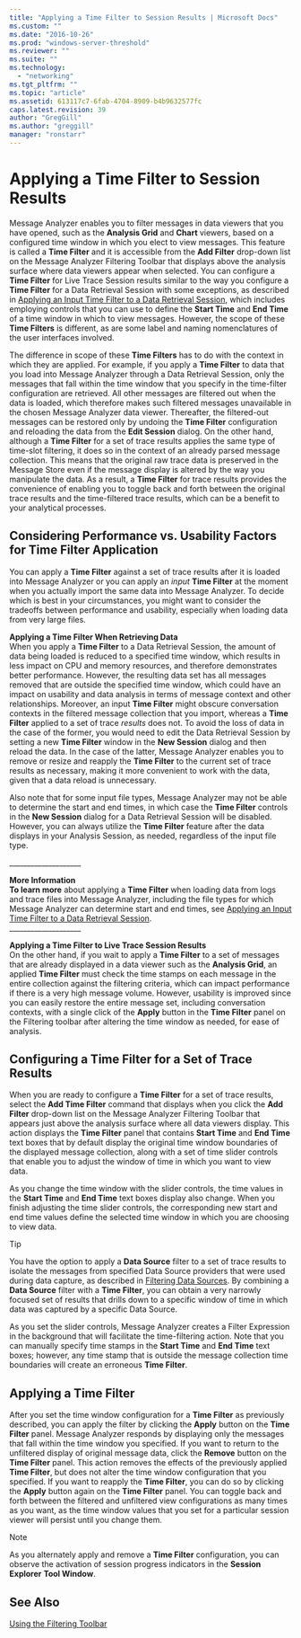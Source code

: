 ```yaml
---
title: "Applying a Time Filter to Session Results | Microsoft Docs"
ms.custom: ""
ms.date: "2016-10-26"
ms.prod: "windows-server-threshold"
ms.reviewer: ""
ms.suite: ""
ms.technology: 
  - "networking"
ms.tgt_pltfrm: ""
ms.topic: "article"
ms.assetid: 613117c7-6fab-4704-8909-b4b9632577fc
caps.latest.revision: 39
author: "GregGill"
ms.author: "greggill"
manager: "ronstarr"
---
```

# Applying a Time Filter to Session Results
Message Analyzer enables you to filter messages in data viewers that you have opened, such as the **Analysis Grid** and **Chart** viewers, based on a configured time window in which you elect to view messages. This feature is called a **Time Filter** and it is accessible from the **Add Filter** drop-down list on the Message Analyzer Filtering Toolbar that displays above the analysis surface where data viewers appear when selected. You can configure a **Time Filter** for Live Trace Session results similar to the way you configure a **Time Filter** for a Data Retrieval Session with some exceptions, as described in [Applying an Input Time Filter to a Data Retrieval Session](applying-an-input-time-filter-to-a-data-retrieval-session.md), which includes employing controls that you  can use to define the **Start Time** and **End Time** of a time window in which to view messages. However, the   scope of these **Time Filters** is different, as are  some label and naming nomenclatures of the user interfaces involved.  
  
 The difference in scope of these **Time Filters** has to do with the context in which they are applied. For example, if you apply a **Time Filter** to data that you load into Message Analyzer through a Data Retrieval Session, only the messages that fall within the time window that you specify in the time-filter configuration are retrieved. All other messages are filtered out when the data is loaded, which therefore makes such filtered messages  unavailable in the chosen Message Analyzer data viewer. Thereafter, the filtered-out messages can be restored only by undoing the **Time Filter** configuration and reloading the data from the **Edit Session** dialog. On the other hand, although a **Time Filter** for a set of trace results applies the same type of time-slot filtering, it does so in the context of an already parsed message collection. This means that the original raw trace data is preserved in the Message Store even if the message display is altered by the way you manipulate the data. As a result, a **Time Filter** for trace results provides the convenience of enabling you to toggle back and forth between the original trace results and the time-filtered trace results, which can be a benefit to your analytical processes.  
  
<a name="BKMK_PerfVsUsability"></a>   
## Considering Performance vs. Usability Factors for Time Filter Application  
 You can apply a **Time Filter** against a set of trace results after it is loaded into Message Analyzer or you can apply an *input* **Time Filter** at the moment when you actually import the same data into Message Analyzer.  To decide which is best in your circumstances, you might want to consider the tradeoffs between performance and usability, especially when loading data from very large files.  
  
 **Applying a Time Filter When Retrieving Data**   
When you apply a **Time Filter** to a Data Retrieval Session, the amount of data being loaded is reduced to a specified time window, which results in less impact on CPU and memory resources, and therefore demonstrates better performance. However, the resulting data set has all messages removed that are outside the specified time window, which could have an impact on usability and data analysis in terms of message context and other relationships. Moreover, an input **Time Filter** might obscure conversation contexts in the filtered message collection that you import, whereas a **Time Filter** applied to a set of trace *results* does not. To avoid the loss of data in the case of the former, you would need to edit the Data Retrieval Session by setting a new **Time Filter** window in the **New Session** dialog and then reload the data. In the case of the latter, Message Analyzer enables you to remove or resize and reapply the **Time Filter** to the current set of trace results as necessary, making it more convenient to work with the data, given that a data reload is unnecessary.  
  
 Also note that for some input file types, Message Analyzer may not be able to determine the start and end times, in which case the **Time Filter** controls in the **New Session** dialog for a Data Retrieval Session will be disabled. However, you can always utilize the **Time Filter** feature after the data displays in your Analysis Session, as needed, regardless of the input file type.  
  
 ___________________\_  
  
 **More Information**   
 **To learn more** about applying a **Time Filter** when loading data from logs and trace files into Message Analyzer, including the file types for which Message Analyzer can determine start and end times, see [Applying an Input Time Filter to a Data Retrieval Session](applying-an-input-time-filter-to-a-data-retrieval-session.md).  
___________________\_  
  
 **Applying a Time Filter to Live Trace Session Results**   
On the other hand, if you wait to apply a **Time Filter** to a set of messages that are already displayed in a data viewer such as the **Analysis Grid**, an applied **Time Filter** must check the time stamps on each message in the entire collection against the filtering criteria, which can impact performance if there is a very high message volume. However, usability is improved since you can easily restore the entire message set, including conversation contexts, with a single click of the **Apply** button in the **Time Filter** panel on the Filtering toolbar after altering the time window as needed, for ease of analysis.  
  
## Configuring a Time Filter for a Set of Trace Results  
 When you are ready to configure a **Time Filter** for a set of trace results, select the **Add Time Filter** command that displays when you click the **Add Filter** drop-down list on the Message Analyzer Filtering Toolbar that appears just above the analysis surface where all data viewers display. This action displays the **Time Filter** panel that contains **Start Time** and **End Time** text boxes that by default  display the original time window boundaries of the displayed message collection, along with a set of time slider controls that enable you to adjust the window of time in which you want to view data.  
  
 As you change the time window with the slider controls, the time values in the **Start Time** and **End Time** text boxes display also change.   When you finish adjusting the time slider controls, the corresponding new start and end time values define the selected time window in which you are choosing to view data.  
  
> [!TIP]
>  You have the option to apply a **Data Source** filter to a set of trace results to isolate the messages from specified Data Source providers that were used during data capture, as described in [Filtering Data Sources](filtering-data-sources.md). By combining a **Data Source** filter with a **Time Filter**, you can obtain a very narrowly focused set of results that drills down to a specific window of time in which data was captured by a specific Data Source.  
  
 As you set the slider controls, Message Analyzer creates a Filter Expression in the background that will facilitate the time-filtering action. Note that you can manually specify time stamps in the **Start Time** and **End Time** text boxes; however, any time stamp that is outside the message collection time boundaries will create an erroneous **Time Filter**.  
  
## Applying a Time Filter  
 After you set the time window configuration for a **Time Filter** as previously described, you can apply the filter by clicking the **Apply** button on the **Time Filter** panel. Message Analyzer responds by displaying only the messages that fall within the time window you specified. If you want to return to the unfiltered display of original message data, click the **Remove** button on the **Time Filter** panel. This action removes the effects of the previously applied **Time Filter**, but does not alter the time window configuration that you specified. If you want to reapply the **Time Filter**, you can do so by clicking the **Apply** button again on the **Time Filter** panel. You can toggle back and forth between the filtered and unfiltered view configurations as many times as you want, as the time window values that you set for a particular session viewer will persist until you change them.  
  
> [!NOTE]
>  As you alternately apply and remove a **Time Filter** configuration, you can observe the activation of session progress indicators in the **Session Explorer** **Tool Window**.  
  
## See Also  
 [Using the Filtering Toolbar](using-the-filtering-toolbar.md)